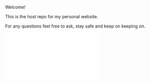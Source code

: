 Welcome!

This is the host repo for my personal website.

For any questions feel free to ask,
stay safe and keep on keeping on.

<embed src="./images/Sinature_val.txt">
